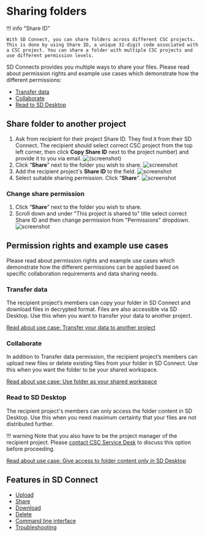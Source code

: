 # Sharing folders

!!! info "Share ID"

    With SD Connect, you can share folders across different CSC projects. This is done by using Share ID, a unique 32-digit code associated with a CSC project. You can share a folder with multiple CSC projects and use different permission levels. 

SD Connects provides you multiple ways to share your files. Please read about permission rights and example use cases which demonstrate how the different permissions:

* [Transfer data](#transfer-data)
* [Collaborate](#collaborate)
* [Read to SD Desktop](#read-to-sd-desktop)


## Share folder to another project


1. Ask from recipient for their project Share ID. They find it from their SD Connect. The recipient should select correct CSC project from the top left corner, then click **Copy Share ID** next to the project number) and provide it to you via email. 
![(screenshot)](https://a3s.fi/docs-files/sensitive-data/SD_Connect/UseCase_ShareID.png)
2. Click “**Share**” next to the folder you wish to share.
![screenshot](https://a3s.fi/docs-files/sensitive-data/SD_Connect/UseCase_ShareButton.png)
3. Add the recipient project's **Share ID** to the field.
![screenshot](https://a3s.fi/docs-files/sensitive-data/SD_Connect/UseCase_AddShareID.png)
4. Select suitable sharing permission. Click “**Share**”.
![screenshot](https://a3s.fi/docs-files/sensitive-data/SD_Connect/UseCase_SelectPermission.png)

### Change share permission

1. Click “**Share**” next to the folder you wish to share.
2. Scroll down and under "This project is shared to" title select correct Share ID and then change permission from "Permissions" dropdown. 
![screenshot](https://a3s.fi/docs-files/sensitive-data/SD_Connect/UseCase_ChangePermissions.png)

## Permission rights and example use cases

 Please read about permission rights and example use cases which demonstrate how the different permissions can be applied based on specific collaboration requirements and data sharing needs.

### Transfer data

The recipient project’s members can copy your folder in SD Connect and download files in decrypted format. Files are also accessible via SD Desktop. Use this when you want to transfer your data to another project.

[Read about use case: Transfer your data to another project](./sd-connect-share-tranfer-data.md)


### Collaborate

In addition to Transfer data permission, the recipient project’s members can upload new files or delete existing files from your folder in SD Connect. Use this when you want the folder to be your shared workspace.

[Read about use case: Use folder as your shared workspace](./sd-connect-share-workspace.md)



### Read to SD Desktop

The recipient project's members can only access the folder content in SD Desktop. Use this when you need maximum certainty that your files are not distributed further.

!!! warning
    Note that you also have to be the project manager of the recipient project. Please [contact CSC Service Desk](../../support/contact.md) to discuss this option before proceeding.

[Read about use case: Give access to folder content only in SD Desktop](./sd-connect-share-read-to-sd-desktop.md)

## Features in SD Connect

* [Upload](./sd-connect-upload.md)
* [Share](./sd-connect-share.md)
* [Download](./sd-connect-download.md)
* [Delete](./sd-connect-delete.md)
* [Command line interface](./sd-connect-command-line-interface.md)
* [Troubleshooting](./sd-connect-troubleshooting.md)



